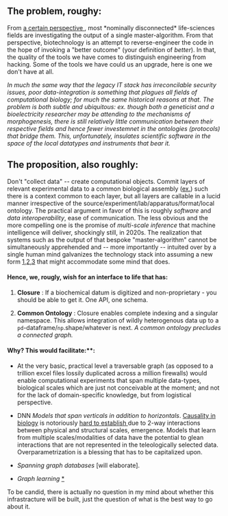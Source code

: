 ## The problem, roughy: 


From [  a certain perspective  ](https://eplex.cs.ucf.edu/papers/lehman_alife08.pdf), most \*nominally disconnected\* life-sciences fields are investigating the output of a single master-algorithm. From that perspective, biotechnology is an attempt to reverse-engineer the code in the hope of invoking a "better outcome" (your definition of *better*). In that, the quality of the tools we have comes to distinguish engineering from hacking. Some of the tools we have could us an upgrade, here is one we don't have at all.


*In much the same way that the legacy IT stack has irreconcilable security issues, poor data-integration is something that plagues all fields of computational biology; for much the same historical reasons at that. The problem is both subtle and ubiquitous: ex. though both a geneticist and a bioelectricity researcher may be attending to the mechanisms of morphogenesis, there is still relatively little communication between their respective fields and hence fewer investemnet in the ontologies (protocols) that bridge them. This, unfortunately, insulates scientific software in the space of the local datatypes and instruments that bear it.* 


## The proposition, also roughly:

Don't "collect data" -- create computational objects. Commit layers of relevant experimental data to a common biological assembly ([ex.](https://pdb101.rcsb.org/learn/guide-to-understanding-pdb-data/biological-assemblies)) such there is a context common to each layer, but all layers are callable in a lucid manner irrespective of the source/experiment/lab/apparatus/format/local ontology.
The practical argument in favor of this is roughly  _software_ and _data interoperability_, ease of communication. The less obvious and the more compelling one is the promise of _multi-scale inference_ that machine intelligence will deliver, shockingly still, in 2020s.
The realization that systems such as the output of that bespoke "master-algorithm" cannot be simultaneously apprehended and -- more importantly -- intuited over by a single human mind galvanizes the technology stack into assuming a new form [1](https://arxiv.org/abs/2003.08445),[2](https://arxiv.org/abs/2002.09571),[3](https://arxiv.org/pdf/1901.01753.pdf) that might accommodate some mind that does.

#### Hence, we, rougly, wish for an interface to life that has:

1. **Closure** : If a biochemical datum is digitized and non-proprietary - you should be able to get it. One API, one schema.

2. **Common Ontology** : Closure enables complete indexing and a singular namespace. This allows integration of wildly heterogenous data up to a `pd`-dataframe/`np`.shape/whatever is next. _A common ontology precludes a connected graph._ 

#### Why? This would facilitate:**:

-  At the very basic, practical level a traversable graph (as opposed to a trillion excel files lossily duplicated across a million firewalls) would enable computational experiments that span multiple data-types, biological scales which are just not conceivable at the moment; and not for the lack of domain-specific knowledge, but from logistical perspective.

- DNN _Models that span verticals in addition to horizontals_. [ Causality in biology](https://www.biorxiv.org/content/10.1101/2020.05.03.074419v1) is notoriously [ hard to establish ](https://doi.org/10.1155/2020/8932526)due to 2-way interactions between physical and structural scales, emergence. Models that learn from multiple scales/modalities of data have the potential to glean interactions that are not represented in the teleologically selected data. Overparametrization is a blessing that has to be capitalized upon.

- _Spanning graph databases_ [will elaborate].

- _Graph learning_ [*](https://arxiv.org/abs/1810.00826)


To be candid, there is actually no question in my mind about whether this infrastracture will be built, just the question of what is the best way to go about it.
